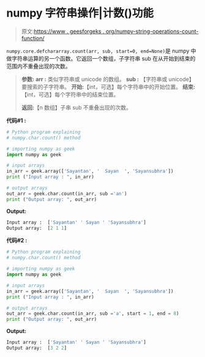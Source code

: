 # numpy 字符串操作|计数()功能

> 原文:[https://www . geesforgeks . org/numpy-string-operations-count-function/](https://www.geeksforgeeks.org/numpy-string-operations-count-function/)

`numpy.core.defchararray.count(arr, sub, start=0, end=None)`是 numpy 中做字符串运算的另一个函数。它返回一个数组，子字符串 sub 在从开始到结束的范围内不重叠出现的次数。

> **参数:**
> **arr :** 类似字符串或 unicode 的数组。
> **sub :** 【字符串或 unicode】要搜索的子字符串。
> **开始:**【int，可选】每个字符串中的开始位置。
> **结束:**【int，可选】每个字符串中的结束位置。
> 
> **返回:**【n 数组】子串 sub 不重叠出现的次数。

**代码#1 :**

```py
# Python program explaining
# numpy.char.count() method 

# importing numpy as geek
import numpy as geek

# input arrays  
in_arr = geek.array(['Sayantan', '  Sayan  ', 'Sayansubhra'])
print ("Input array : ", in_arr) 

# output arrays 
out_arr = geek.char.count(in_arr, sub ='an')
print ("Output array: ", out_arr) 
```

**Output:**

```py
Input array :  ['Sayantan' ' Sayan ' 'Sayansubhra']
Output array:  [2 1 1]

```

**代码#2 :**

```py
# Python program explaining
# numpy.char.count() method 

# importing numpy as geek
import numpy as geek

# input arrays  
in_arr = geek.array(['Sayantan', '  Sayan  ', 'Sayansubhra'])
print ("Input array : ", in_arr) 

# output arrays 
out_arr = geek.char.count(in_arr, sub ='a', start = 1, end = 8)
print ("Output array: ", out_arr) 
```

**Output:**

```py
Input array :  ['Sayantan' ' Sayan ' 'Sayansubhra']
Output array:  [3 2 2]

```